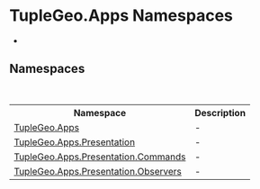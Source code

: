 # TupleGeo.Apps Namespaces
 

-


## Namespaces
&nbsp;<table><tr><th>Namespace</th><th>Description</th></tr><tr><td><a href="N_TupleGeo_Apps">TupleGeo.Apps</a></td><td>
-</td></tr><tr><td><a href="N_TupleGeo_Apps_Presentation">TupleGeo.Apps.Presentation</a></td><td>
-</td></tr><tr><td><a href="N_TupleGeo_Apps_Presentation_Commands">TupleGeo.Apps.Presentation.Commands</a></td><td>
-</td></tr><tr><td><a href="N_TupleGeo_Apps_Presentation_Observers">TupleGeo.Apps.Presentation.Observers</a></td><td>
-</td></tr></table>&nbsp;
